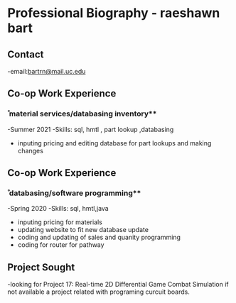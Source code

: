 
# Professional Biography - raeshawn bart


## Contact
-email:bartrn@mail.uc.edu

## Co-op Work Experience
###  ̊ material services/databasing inventory**
-Summer 2021
-Skills: sql, hmtl , part lookup ,databasing
- inputing pricing and editing database for part lookups and making changes 

## Co-op Work Experience
###  ̊ databasing/software programming**
-Spring 2020
-Skills: sql, hmtl,java
- inputing pricing for materials
- updating website to fit new database update 
- coding and updating of sales and quanity programming 
- coding for router for pathway

## Project Sought
-looking for Project 17: Real-time 2D Differential Game Combat Simulation if not available a project related with programing curcuit boards.







